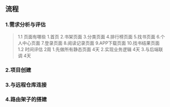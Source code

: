 ## 流程

### 1.需求分析与评估

>   1.1 页面有哪些
        1.首页
        2.书架页面
        3.分类页面
        4.排行榜页面
        5.找书页面
        6.个人中心页面
        7.登录页面
        8.阅读记录页面
        9.APP下载页面
        10.找书结果页面
    1.2 时间评估 2周
       1.先做所有静态页面 4天
       2.实现业务逻辑 4天
       3.与后端联调 4天

### 2.项目创建

### 3.与远程仓库连接

### 4.路由架子的搭建


